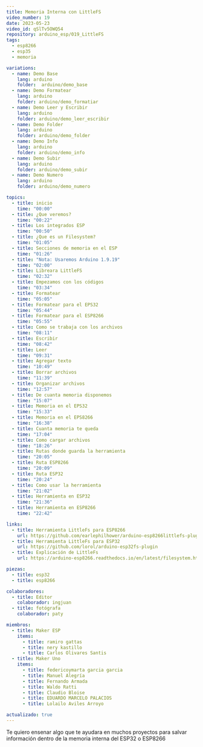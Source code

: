 ```yaml
---
title: Memoria Interna con LittleFS
video_number: 19
date: 2023-05-23
video_id: qSlTv5OWQ54
repository: arduino_esp/019_LittleFS
tags:
  - esp8266
  - esp35
  - memoria

variations:
  - name: Demo Base
    lang: arduino
    folder:  arduino/demo_base
  - name: Demo Formatear 
    lang: arduino
    folder: arduino/demo_formatiar
  - name: Demo Leer y Escribir
    lang: arduino
    folder: arduino/demo_leer_escribir
  - name: Demo Folder
    lang: arduino
    folder: arduino/demo_folder
  - name: Demo Info
    lang: arduino
    folder: arduino/demo_info
  - name: Demo Subir
    lang: arduino
    folder: arduino/demo_subir
  - name: Demo Numero
    lang: arduino
    folder: arduino/demo_numero

topics:
  - title: inicio
    time: "00:00"
  - title: ¿Que veremos?
    time: "00:22"
  - title: Los integrados ESP
    time: "00:50"
  - title: ¿Que es un Filesystem?
    time: "01:05"
  - title: Secciones de memoria en el ESP
    time: "01:26"
  - title: "Nota: Usaremos Arduino 1.9.19"
    time: "02:00"
  - title: Libreara LittleFS
    time: "02:32"
  - title: Empezamos con los códigos
    time: "03:34"
  - title: Formatear
    time: "05:05"
  - title: Formatear para el EPS32
    time: "05:44"
  - title: Formatear para el ESP8266
    time: "05:55"
  - title: Como se trabaja con los archivos
    time: "08:11"
  - title: Escribir
    time: "08:42"
  - title: Leer
    time: "09:31"
  - title: Agregar texto
    time: "10:49"
  - title: Borrar archivos
    time: "11:39"
  - title: Organizar archivos
    time: "12:57"
  - title: De cuanta memoria disponemos
    time: "15:07"
  - title: Memoria en el EPS32
    time: "15:33"
  - title: Memoria en el EPS8266
    time: "16:38"
  - title: Cuanta memoria te queda
    time: "17:04"
  - title: Como cargar archivos
    time: "18:26"
  - title: Rutas donde guarda la herramienta
    time: "20:05"
  - title: Ruta ESP8266
    time: "20:09"
  - title: Ruta ESP32
    time: "20:24"
  - title: Como usar la herramienta
    time: "21:02"
  - title: Herramienta en ESP32
    time: "21:36"
  - title: Herramienta en ESP8266
    time: "22:42"

links:
  - title: Herramienta LittleFs para ESP8266
    url: https://github.com/earlephilhower/arduino-esp8266littlefs-plugin
  - title: Herramienta LittleFs para ESP32
    url: https://github.com/lorol/arduino-esp32fs-plugin
  - title: Explicación de LittleFs 
    url: https://arduino-esp8266.readthedocs.io/en/latest/filesystem.html

piezas:
  - title: esp32
  - title: esp8266

colaboradores:
  - title: Editor
    colaborador: ingjuan
  - title: fotógrafa
    colaborador: paty

miembros:
  - title: Maker ESP
    items:
      - title: ramiro gattas
      - title: nery kastillo
      - title: Carlos Olivares Santis
  - title: Maker Uno
    items:
      - title: federicoymarta garcia garcia
      - title: Manuel Alegría
      - title: Fernando Armada
      - title: Waldo Ratti
      - title: Claudio Bloise
      - title: EDUARDO MARCELO PALACIOS
      - title: Lolailo Aviles Arroyo

actualizado: true
---
```


Te quiero ensenar algo que te ayudara en muchos proyectos para salvar información dentro de la memoria interna del ESP32 o ESP8266
